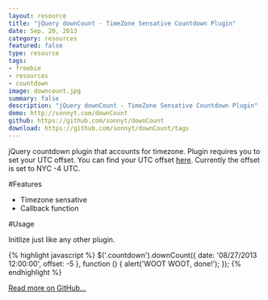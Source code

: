 ```yaml
---
layout: resource
title: "jQuery downCount - TimeZone Sensative Countdown Plugin"
date: Sep. 20, 2013
category: resources
featured: false
type: resource
tags:
- freebie
- resources
- countdown
image: downcount.jpg
summary: false
description: "jQuery downCount - TimeZone Sensative Countdown Plugin"
demo: http://sonnyt.com/downCount
github: https://github.com/sonnyt/downCount
download: https://github.com/sonnyt/downCount/tags
---
```


jQuery countdown plugin that accounts for timezone. Plugin requires you to set your UTC offset. You can find your UTC offset [here](http://www.timeanddate.com/library/abbreviations/timezones/). Currently the offset is set to NYC -4 UTC.

#Features

- Timezone sensative
- Callback function

#Usage

Initlize just like any other plugin.

{% highlight javascript %}
$('.countdown').downCount({
    date: '08/27/2013 12:00:00',
    offset: -5
}, function () {
    alert('WOOT WOOT, done!');
});
{% endhighlight %}

[Read more on GitHub...](https://github.com/sonnyt/downCount)